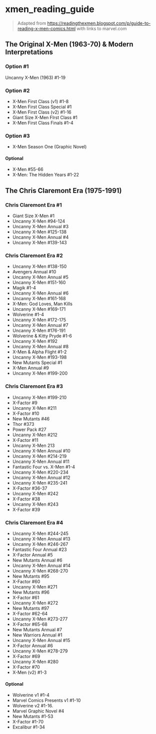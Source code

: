 # xmen_reading_guide
> Adapted from https://readingthexmen.blogspot.com/p/guide-to-reading-x-men-comics.html with links to marvel.com

## The Original X-Men (1963-70) & Modern Interpretations 
### Option #1
Uncanny X-Men (1963) #1-19
### Option #2
 * X-Men First Class (v1) #1-8
 * X-Men First Class Special #1
 * X-Men First Class (v2) #1-16
 * Giant Size X-Men FIrst Class #1
 * X-Men First Class Finals #1-4
### Option #3
 * X-Men Season One (Graphic Novel)
#### Optional
* X-Men #55-66
* X-Men: The Hidden Years #1-22 
## The Chris Claremont Era (1975-1991) 
### Chris Claremont Era #1
 * Giant Size X-Men #1
 * Uncanny X-Men #94-124
 * Uncanny X-Men Annual #3
 * Uncanny X-Men #125-138
 * Uncanny X-Men Annual #4
 * Uncanny X-Men #139-143
### Chris Claremont Era #2
 * Uncanny X-Men #138-150
 * Avengers Annual #10
 * Uncanny X-Men Annual #5
 * Uncanny X-Men #151-160
 * Magik #1-4
 * Uncanny X-Men Annual #6
 * Uncanny X-Men #161-168
 * X-Men: God Loves, Man Kills
 * Uncanny X-Men #169-171
 * Wolverine #1-4
 * Uncanny X-Men #172-175
 * Uncanny X-Men Annual #7
 * Uncanny X-Men #176-191
 * Wolverine & Kitty Pryde #1-6
 * Uncanny X-Men #192
 * Uncanny X-Men Annual #8
 * X-Men & Alpha Flight #1-2
 * Uncanny X-Men #193-198
 * New Mutants Special #1
 * X-Men Annual #9
 * Uncanny X-Men #199-200
### Chris Claremont Era #3
 * Uncanny X-Men #199-210
 * X-Factor #9
 * Uncanny X-Men #211
 * X-Factor #10
 * New Mutants #46
 * Thor #373
 * Power Pack #27
 * Uncanny X-Men #212
 * X-Factor #11
 * Uncanny X-Men 213
 * Uncanny X-Men Annual #10
 * Uncanny X-Men #214-219
 * Uncanny X-Men Annual #11
 * Fantastic Four vs. X-Men #1-4
 * Uncanny X-Men #220-234
 * Uncanny X-Men Annual #12
 * Uncanny X-Men #235-241
 * X-Factor #36-37
 * Uncanny X-Men #242
 * X-Factor #38
 * Uncanny X-Men #243
 * X-Factor #39
### Chris Claremont Era #4
 * Uncanny X-Men #244-245
 * Uncanny X-Men Annual #13
 * Uncanny X-Men #246-267
 * Fantastic Four Annual #23
 * X-Factor Annual #5
 * New Mutants Annual #6
 * Uncanny X-Men Annual #14
 * Uncanny X-Men #268-270
 * New Mutants #95
 * X-Factor #60
 * Uncanny X-Men #271
 * New Mutants #96
 * X-Factor #61
 * Uncanny X-Men #272
 * New Mutants #97
 * X-Factor #62-64
 * Uncanny X-Men #273-277
 * X-Factor #65-68
 * New Mutants Annual #7
 * New Warriors Annual #1
 * Uncanny X-Men Annual #15
 * X-Factor Annual #6
 * Uncanny X-Men #278-279
 * X-Factor #69
 * Uncanny X-Men #280
 * X-Factor #70
 * X-Men (v2) #1-3
#### Optional
 * Wolverine v1 #1-4
 * Marvel Comics Presents v1 #1-10
 * Wolverine v2 #1-16.
 * Marvel Graphic Novel #4
 * New Mutants #1-53 
 * X-Factor #1-70 
 * Excalibur #1-34
